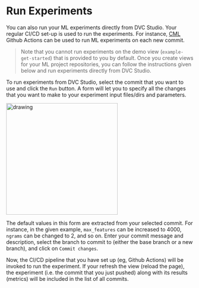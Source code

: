 # Run Experiments

You can also run your ML experiments directly from DVC Studio. Your regular
CI/CD set-up is used to run the experiments. For instance,
[CML](https://dvc.org/doc/cml) Github Actions can be used to run ML experiments
on each new commit.

> Note that you cannot run experiments on the demo view (`example-get-started`)
> that is provided to you by default. Once you create views for your ML project
> repositories, you can follow the instructions given below and run experiments
> directly from DVC Studio.

To run experiments from DVC Studio, select the commit that you want to use and
click the `Run` button. A form will let you to specify all the changes that you
want to make to your experiment input files/dirs and parameters.

<img src="/img/studio/cml.png" alt="drawing" width="300"/>

The default values in this form are extracted from your selected commit. For
instance, in the given example, `max_features` can be increased to 4000,
`ngrams` can be changed to 2, and so on. Enter your commit message and
description, select the branch to commit to (either the base branch or a new
branch), and click on `Commit changes`.

Now, the CI/CD pipeline that you have set up (eg, Github Actions) will be
invoked to run the experiment. If your refresh the view (reload the page), the
experiment (i.e. the commit that you just pushed) along with its results
(metrics) will be included in the list of all commits.
